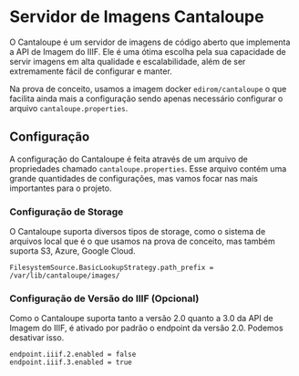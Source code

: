 # Servidor de Imagens Cantaloupe

O Cantaloupe é um servidor de imagens de código aberto que implementa a API de Imagem do IIIF. Ele é uma ótima escolha pela sua capacidade de servir imagens em alta qualidade e escalabilidade, além de ser extremamente fácil de configurar e manter.

Na prova de conceito, usamos a imagem docker `edirom/cantaloupe` o que facilita ainda mais a configuração sendo apenas necessário configurar o arquivo `cantaloupe.properties`.

## Configuração

A configuração do Cantaloupe é feita através de um arquivo de propriedades chamado `cantaloupe.properties`. Esse arquivo contém uma grande quantidades de configurações, mas vamos focar nas mais importantes para o projeto.

### Configuração de Storage

O Cantaloupe suporta diversos tipos de storage, como o sistema de arquivos local que é o que usamos na prova de conceito, mas também suporta S3, Azure, Google Cloud.

```properties
FilesystemSource.BasicLookupStrategy.path_prefix = /var/lib/cantaloupe/images/
```

### Configuração de Versão do IIIF (Opcional)

Como o Cantaloupe suporta tanto a versão 2.0 quanto a 3.0 da API de Imagem do IIIF, é ativado por padrão o endpoint da versão 2.0. Podemos desativar isso.

```properties
endpoint.iiif.2.enabled = false
endpoint.iiif.3.enabled = true
```
